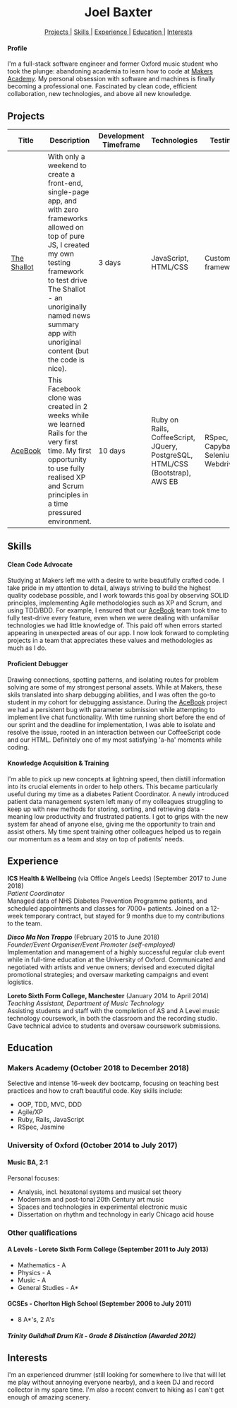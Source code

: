 ## <h1 align='center'> Joel Baxter </h1>
<div align="center">
    
[Projects ](#projects) | 
[Skills ](#skills) | 
[Experience ](#experience) | 
[Education ](#education) | 
[Interests ](#interests)

</div>

#### Profile

I'm a full-stack software engineer and former Oxford music student who took the plunge: abandoning academia to learn how to code at [Makers Academy](https://makers.tech/). My personal obsession with software and machines is finally becoming a professional one. Fascinated by clean code, efficient collaboration, new technologies, and above all new knowledge. 

## Projects<a name="projects"></a>    

| Title | Description | Development Timeframe | Technologies | Testing |
|--|--|--|--|--|
| [The Shallot](https://github.com/jebax/TheShallotSummary) | With only a weekend to create a front-end, single-page app, and with zero frameworks allowed on top of pure JS, I created my own testing framework to test drive The Shallot - an unoriginally named news summary app with unoriginal content (but the code is nice). | 3 days | JavaScript, HTML/CSS | Custom framework |
| [AceBook](https://github.com/chloeverity/acebook-breakfast-club) | This Facebook clone was created in 2 weeks while we learned Rails for the very first time. My first opportunity to use fully realised XP and Scrum principles in a time pressured environment. | 10 days | Ruby on Rails, CoffeeScript, JQuery, PostgreSQL, HTML/CSS (Bootstrap), AWS EB | RSpec, Capybara, Selenium Webdriver  |

## Skills<a name="skills"></a>

#### Clean Code Advocate

Studying at Makers left me with a desire to write beautifully crafted code. I take pride in my attention to detail, always striving to build the highest quality codebase possible, and I work towards this goal by observing SOLID principles, implementing Agile methodologies such as XP and Scrum, and using TDD/BDD. For example, I ensured that our [AceBook](https://github.com/chloeverity/acebook-breakfast-club) team took time to fully test-drive every feature, even when we were dealing with unfamiliar technologies we had little knowledge of. This paid off when errors started appearing in unexpected areas of our app. I now look forward to completing projects in a team that appreciates these values and methodologies as much as I do.

#### Proficient Debugger

Drawing connections, spotting patterns, and isolating routes for problem solving are some of my strongest personal assets. While at Makers, these skils translated into sharp debugging abilities, and I was often the go-to student in my cohort for debugging assistance. During the [AceBook](https://github.com/chloeverity/acebook-breakfast-club) project we had a persistent bug with parameter submission while attempting to implement live chat functionality. With time running short before the end of our sprint and the deadline for implementation, I was able to isolate and resolve the issue, rooted in an interaction between our CoffeeScript code and our HTML. Definitely one of my most satisfying 'a-ha' moments while coding.

#### Knowledge Acquisition & Training

I'm able to pick up new concepts at lightning speed, then distill information into its crucial elements in order to help others. This became particularly useful during my time as a diabetes Patient Coordinator. A newly introduced patient data management system left many of my colleagues struggling to keep up with new methods for storing, sorting, and retrieving data - meaning low productivity and frustrated patients. I got to grips with the new system far ahead of anyone else, giving me the opportunity to train and assist others. My time spent training other colleagues helped us to regain our momentum as a team and stay on top of patients' needs. 

## Experience<a name="experience"></a>

**ICS Health & Wellbeing** (via Office Angels Leeds) (September 2017 to June 2018)    
*Patient Coordinator*  
Managed data of NHS Diabetes Prevention Programme patients, and scheduled appointments and classes for 7000+ patients. Joined on a 12-week temporary contract, but stayed for 9 months due to my contributions to the team.

***Disco Ma Non Troppo*** (February 2015 to June 2018)   
*Founder/Event Organiser/Event Promoter (self-employed)*  
Implementation and management of a highly successful regular club event while in full-time education at the University of Oxford. Communicated and negotiated with artists and venue owners; devised and executed digital promotional strategies; and oversaw marketing campaigns and event logistics.

**Loreto Sixth Form College, Manchester** (January 2014 to April 2014)  
*Teaching Assistant, Department of Music Technology*  
Assisting students and staff with the completion of AS and A Level music technology coursework, in both the classroom and the recording studio. Gave technical advice to students and oversaw coursework submissions.

## Education<a name="education"></a>
### Makers Academy (October 2018 to December 2018)

Selective and intense 16-week dev bootcamp, focusing on teaching best practices and how to craft beautiful code. Key skills include:

* OOP, TDD, MVC, DDD
* Agile/XP
* Ruby, Rails, JavaScript
* RSpec, Jasmine

### University of Oxford (October 2014 to July 2017)
#### Music BA, 2:1

Personal focuses:
* Analysis, incl. hexatonal systems and musical set theory
* Modernism and post-tonal 20th Century art music
* Spaces and technologies in experimental electronic music
* Dissertation on rhythm and technology in early Chicago acid house

### Other qualifications
#### A Levels - Loreto Sixth Form College (September 2011 to July 2013)
* Mathematics - A
* Physics - A
* Music - A
* General Studies - A*

#### GCSEs - Chorlton High School (September 2006 to July 2011)
* 8 A*'s, 2 A's

##### Trinity Guildhall Drum Kit - Grade 8 Distinction (Awarded 2012)

## Interests<a name="interests"></a>

I'm an experienced drummer (still looking for somewhere to live that will let me play without annoying everyone nearby), and a keen DJ and record collector in my spare time. I'm also a recent convert to hiking as I can't get enough of amazing scenery.
